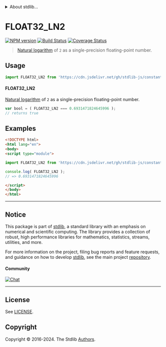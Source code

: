 <!--

@license Apache-2.0

Copyright (c) 2024 The Stdlib Authors.

Licensed under the Apache License, Version 2.0 (the "License");
you may not use this file except in compliance with the License.
You may obtain a copy of the License at

   http://www.apache.org/licenses/LICENSE-2.0

Unless required by applicable law or agreed to in writing, software
distributed under the License is distributed on an "AS IS" BASIS,
WITHOUT WARRANTIES OR CONDITIONS OF ANY KIND, either express or implied.
See the License for the specific language governing permissions and
limitations under the License.

-->


<details>
  <summary>
    About stdlib...
  </summary>
  <p>We believe in a future in which the web is a preferred environment for numerical computation. To help realize this future, we've built stdlib. stdlib is a standard library, with an emphasis on numerical and scientific computation, written in JavaScript (and C) for execution in browsers and in Node.js.</p>
  <p>The library is fully decomposable, being architected in such a way that you can swap out and mix and match APIs and functionality to cater to your exact preferences and use cases.</p>
  <p>When you use stdlib, you can be absolutely certain that you are using the most thorough, rigorous, well-written, studied, documented, tested, measured, and high-quality code out there.</p>
  <p>To join us in bringing numerical computing to the web, get started by checking us out on <a href="https://github.com/stdlib-js/stdlib">GitHub</a>, and please consider <a href="https://opencollective.com/stdlib">financially supporting stdlib</a>. We greatly appreciate your continued support!</p>
</details>

# FLOAT32_LN2

[![NPM version][npm-image]][npm-url] [![Build Status][test-image]][test-url] [![Coverage Status][coverage-image]][coverage-url] <!-- [![dependencies][dependencies-image]][dependencies-url] -->

> [Natural logarithm][@stdlib/math/base/special/lnf] of `2` as a single-precision floating-point number.



<section class="usage">

## Usage

```javascript
import FLOAT32_LN2 from 'https://cdn.jsdelivr.net/gh/stdlib-js/constants-float32-ln-two@esm/index.mjs';
```

#### FLOAT32_LN2

[Natural logarithm][@stdlib/math/base/special/lnf] of `2` as a single-precision floating-point number.

```javascript
var bool = ( FLOAT32_LN2 === 0.6931471824645996 );
// returns true
```

</section>

<!-- /.usage -->

<section class="examples">

## Examples

<!-- eslint no-undef: "error" -->

```html
<!DOCTYPE html>
<html lang="en">
<body>
<script type="module">

import FLOAT32_LN2 from 'https://cdn.jsdelivr.net/gh/stdlib-js/constants-float32-ln-two@esm/index.mjs';

console.log( FLOAT32_LN2 );
// => 0.6931471824645996

</script>
</body>
</html>
```

</section>

<!-- /.examples -->

<!-- C interface documentation. -->



<!-- Section for related `stdlib` packages. Do not manually edit this section, as it is automatically populated. -->

<section class="related">

</section>

<!-- /.related -->

<!-- Section for all links. Make sure to keep an empty line after the `section` element and another before the `/section` close. -->


<section class="main-repo" >

* * *

## Notice

This package is part of [stdlib][stdlib], a standard library with an emphasis on numerical and scientific computing. The library provides a collection of robust, high performance libraries for mathematics, statistics, streams, utilities, and more.

For more information on the project, filing bug reports and feature requests, and guidance on how to develop [stdlib][stdlib], see the main project [repository][stdlib].

#### Community

[![Chat][chat-image]][chat-url]

---

## License

See [LICENSE][stdlib-license].


## Copyright

Copyright &copy; 2016-2024. The Stdlib [Authors][stdlib-authors].

</section>

<!-- /.stdlib -->

<!-- Section for all links. Make sure to keep an empty line after the `section` element and another before the `/section` close. -->

<section class="links">

[npm-image]: http://img.shields.io/npm/v/@stdlib/constants-float32-ln-two.svg
[npm-url]: https://npmjs.org/package/@stdlib/constants-float32-ln-two

[test-image]: https://github.com/stdlib-js/constants-float32-ln-two/actions/workflows/test.yml/badge.svg?branch=main
[test-url]: https://github.com/stdlib-js/constants-float32-ln-two/actions/workflows/test.yml?query=branch:main

[coverage-image]: https://img.shields.io/codecov/c/github/stdlib-js/constants-float32-ln-two/main.svg
[coverage-url]: https://codecov.io/github/stdlib-js/constants-float32-ln-two?branch=main

<!--

[dependencies-image]: https://img.shields.io/david/stdlib-js/constants-float32-ln-two.svg
[dependencies-url]: https://david-dm.org/stdlib-js/constants-float32-ln-two/main

-->

[chat-image]: https://img.shields.io/gitter/room/stdlib-js/stdlib.svg
[chat-url]: https://app.gitter.im/#/room/#stdlib-js_stdlib:gitter.im

[stdlib]: https://github.com/stdlib-js/stdlib

[stdlib-authors]: https://github.com/stdlib-js/stdlib/graphs/contributors

[umd]: https://github.com/umdjs/umd
[es-module]: https://developer.mozilla.org/en-US/docs/Web/JavaScript/Guide/Modules

[deno-url]: https://github.com/stdlib-js/constants-float32-ln-two/tree/deno
[deno-readme]: https://github.com/stdlib-js/constants-float32-ln-two/blob/deno/README.md
[umd-url]: https://github.com/stdlib-js/constants-float32-ln-two/tree/umd
[umd-readme]: https://github.com/stdlib-js/constants-float32-ln-two/blob/umd/README.md
[esm-url]: https://github.com/stdlib-js/constants-float32-ln-two/tree/esm
[esm-readme]: https://github.com/stdlib-js/constants-float32-ln-two/blob/esm/README.md
[branches-url]: https://github.com/stdlib-js/constants-float32-ln-two/blob/main/branches.md

[stdlib-license]: https://raw.githubusercontent.com/stdlib-js/constants-float32-ln-two/main/LICENSE

[@stdlib/math/base/special/lnf]: https://github.com/stdlib-js/math-base-special-lnf/tree/esm

<!-- <related-links> -->

<!-- </related-links> -->

</section>

<!-- /.links -->
